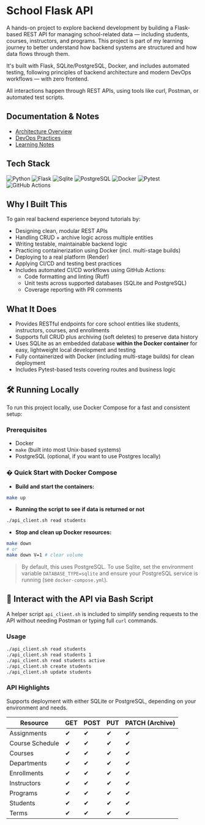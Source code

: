 # School Flask API

A hands-on project to explore backend development by building a Flask-based REST API for managing school-related data — including students, courses, instructors, and programs. This project is part of my learning journey to better understand how backend systems are structured and how data flows through them.

It's built with Flask, SQLite/PostgreSQL, Docker, and includes automated testing, following principles of backend architecture and modern DevOps workflows — with zero frontend.

All interactions happen through REST APIs, using tools like curl, Postman, or automated test scripts.

## Documentation & Notes

- [Architecture Overview](docs/architecture.md)  
- [DevOps Practices](docs/devops_practices.md)  
- [Learning Notes](docs/learning_note.md)  

## Tech Stack

![Python](https://img.shields.io/badge/Python-3776AB.svg?style=for-the-badge&logo=Python&logoColor=white) ![Flask](https://img.shields.io/badge/Flask-3BABC3.svg?style=for-the-badge&logo=Flask&logoColor=white) ![Sqlite](https://img.shields.io/badge/SQLite-003B57.svg?style=for-the-badge&logo=SQLite&logoColor=white) ![PostgreSQL](https://img.shields.io/badge/PostgreSQL-4169E1.svg?style=for-the-badge&logo=PostgreSQL&logoColor=white) ![Docker](https://img.shields.io/badge/Docker-2496ED.svg?style=for-the-badge&logo=Docker&logoColor=white) ![Pytest](https://img.shields.io/badge/Pytest-0A9EDC.svg?style=for-the-badge&logo=Pytest&logoColor=white) ![GitHub Actions](https://img.shields.io/badge/GitHub%20Actions-2088FF.svg?style=for-the-badge&logo=GitHub-Actions&logoColor=white)

## Why I Built This

To gain real backend experience beyond tutorials by:

- Designing clean, modular REST APIs
- Handling CRUD + archive logic across multiple entities
- Writing testable, maintainable backend logic
- Practicing containerization using Docker (incl. multi-stage builds)
- Deploying to a real platform (Render)
- Applying CI/CD and testing best practices
- Includes automated CI/CD workflows using GitHub Actions:
  - Code formatting and linting (Ruff)
  - Unit tests across supported databases (SQLite and PostgreSQL)
  - Coverage reporting with PR comments

## What It Does

- Provides RESTful endpoints for core school entities like students, instructors, courses, and enrollments  
- Supports full CRUD plus archiving (soft deletes) to preserve data history  
- Uses SQLite as an embedded database **within the Docker container** for easy, lightweight local development and testing  
- Fully containerized with Docker (including multi-stage builds) for clean deployment  
- Includes Pytest-based tests covering routes and business logic

## 🛠️ Running Locally

To run this project locally, use Docker Compose for a fast and consistent setup:

### Prerequisites

- Docker
- `make` (built into most Unix-based systems)
- PostgreSQL (optional, if you want to use Postgres locally)

### � Quick Start with Docker Compose

- **Build and start the containers:**

```sh
make up
```

- **Running the script to see if data is returned or not**

```sh
./api_client.sh read students
```

- **Stop and clean up Docker resources:**

```sh
make down
# or 
make down V=1 # clear volume
```

> By default, this uses PostgreSQL. To use Sqlite, set the environment variable `DATABASE_TYPE=sqlite` and ensure your PostgreSQL service is running (see `docker-compose.yml`).

## 🧪 Interact with the API via Bash Script

A helper script `api_client.sh` is included to simplify sending requests to the API without needing Postman or typing full `curl` commands.

### Usage

```bash
./api_client.sh read students
./api_client.sh read students 1
./api_client.sh read students active
./api_client.sh create students
./api_client.sh update students
```

### API Highlights

Supports deployment with either SQLite or PostgreSQL, depending on your environment and needs.

| Resource           | GET | POST | PUT | PATCH (Archive) |
|--------------------|-----|------|-----|-----------------|
| Assignments        | ✔   | ✔    | ✔   | ✔               |
| Course Schedule    | ✔   | ✔    | ✔   | ✔               |
| Courses            | ✔   | ✔    | ✔   | ✔               |
| Departments        | ✔   | ✔    | ✔   | ✔               |
| Enrollments        | ✔   | ✔    | ✔   | ✔               |
| Instructors        | ✔   | ✔    | ✔   | ✔               |
| Programs           | ✔   | ✔    | ✔   | ✔               |
| Students           | ✔   | ✔    | ✔   | ✔               |
| Terms              | ✔   | ✔    | ✔   | ✔               |


